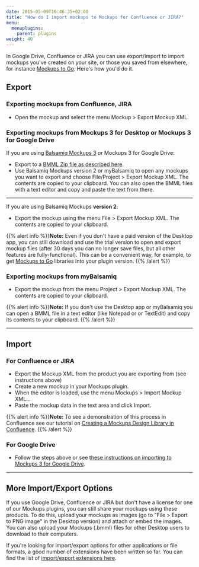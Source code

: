 ```yaml
---
date: 2015-05-09T16:46:35+02:00
title: "How do I import mockups to Mockups for Confluence or JIRA?"
menu:
  menuplugins:
    parent: plugins
weight: 40
---
```


In Google Drive, Confluence or JIRA you can use export/import to import mockups you've created on your site, or those you saved from elsewhere, for instance [Mockups to Go](https://mockupstogo.mybalsamiq.com). Here's how you'd do it.

## Export

### Exporting mockups from Confluence, JIRA 

*   Open the mockup and select the menu Mockup > Export Mockup XML.

### Exporting mockups from Mockups 3 for Desktop or Mockups 3 for Google Drive 

If you are using [Balsamiq Mockups 3](http://support.balsamiq.com/customer/portal/articles/1844131) or Mockups 3 for Google Drive:

*   Export to a [BMML Zip file as described here](http://support.balsamiq.com/customer/portal/articles/111730#exportbmml).
*   Use Balsamiq Mockups version 2 or myBalsamiq to open any mockups you want to export and choose File/Project > Export Mockup XML. The contents are copied to your clipboard. You can also open the BMML files with a text editor and copy and paste the text from there.

* * *

If you are using Balsamiq Mockups **version 2**:

*   Export the mockup using the menu File > Export Mockup XML. The contents are copied to your clipboard.

{{% alert info %}}**Note:** Even if you don't have a paid version of the Desktop app, you can still download and use the trial version to open and export mockup files (after 30 days you can no longer save files, but all other features are fully-functional). This can be a convenient way, for example, to get [Mockups to Go](https://mockupstogo.mybalsamiq.com) libraries into your plugin version.
{{% /alert %}}

### Exporting mockups from myBalsamiq 

*   Export the mockup from the menu Project > Export Mockup XML. The contents are copied to your clipboard.

{{% alert info %}}**Note:** If you don't use the Desktop app or myBalsamiq you can open a BMML file in a text editor (like Notepad or or TextEdit) and copy its contents to your clipboard.
{{% /alert %}}

* * *

## Import

### For Confluence or JIRA 

*   Export the Mockup XML from the product you are exporting from (see instructions above)
*   Create a new mockup in your Mockups plugin.
*   When the editor is loaded, use the menu Mockups > Import Mockup XML...
*   Paste the mockup data in the text area and click Import.

{{% alert info %}}**Note:** To see a demonstration of this process in Confluence see our tutorial on [Creating a Mockups Design Library in Confluence](http://support.balsamiq.com/customer/portal/articles/1386819).
{{% /alert %}}

### For Google Drive 

*   Follow the steps above or see [these instructions on importing to Mockups 3 for Google Drive](https://docs.balsamiq.com/google-drive/user-guide/#importing-from-other-versions-of-balsamiq-mockups).

* * *

## More Import/Export Options

If you use Google Drive, Confluence or JIRA but don't have a license for one of our Mockups plugins, you can still share your mockups using these products. To do this, upload your mockups as images (go to "File > Export to PNG image" in the Desktop version) and attach or embed the images. You can also upload your Mockups (.bmml) files for other Desktop users to download to their computers.

If you're looking for import/export options for other applications or file formats, a good number of extensions have been written so far. You can find the list of [import/export extensions here](http://support.balsamiq.com/customer/portal/articles/135659).


